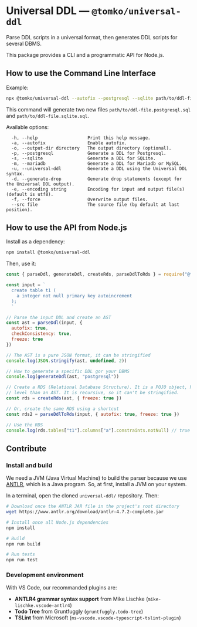 # Universal DDL — `@tomko/universal-ddl`

Parse DDL scripts in a universal format, then generates DDL scripts for several DBMS.

This package provides a CLI and a programmatic API for Node.js.

## How to use the Command Line Interface

Example:

```sh
npx @tomko/universal-ddl --autofix --postgresql --sqlite path/to/ddl-file.sql
```

This command will generate two new files `path/to/ddl-file.postgresql.sql` and `path/to/ddl-file.sqlite.sql`.

Available options:

```
  -h, --help                   Print this help message.
  -a, --autofix                Enable autofix.
  -o, --output-dir directory   The output directory (optional).
  -p, --postgresql             Generate a DDL for Postgresql.
  -s, --sqlite                 Generate a DDL for SQLite.
  -m, --mariadb                Generate a DDL for Mariadb or MySQL.
  -u, --universal-ddl          Generate a DDL using the Universal DDL syntax.
  -d, --generate-drop          Generate drop statements (except for the Universal DDL output).
  -e, --encoding string        Encoding for input and output file(s) (default is utf8).
  -f, --force                  Overwrite output files.
  --src file                   The source file (by default at last position).
```

## How to use the API from Node.js

Install as a dependency:

```sh
npm install @tomko/universal-ddl
```

Then, use it:

```js
const { parseDdl, generateDdl, createRds, parseDdlToRds } = require("@tomko/universal-ddl")

const input = `
  create table t1 (
    a integer not null primary key autoincrement
  );
  `

// Parse the input DDL and create an AST
const ast = parseDdl(input, {
  autofix: true,
  checkConsistency: true,
  freeze: true
})

// The AST is a pure JSON format, it can be stringified
console.log(JSON.stringify(ast, undefined, 2))

// How to generate a specific DDL gor your DBMS
console.log(generateDdl(ast, "postgresql"))

// Create a RDS (Relational Database Structure). It is a POJO object, higher
// level than an AST. It is recursive, so it can't be stringified.
const rds = createRds(ast, { freeze: true })

// Or, create the same RDS using a shortcut
const rds2 = parseDdlToRds(input, { autofix: true, freeze: true })

// Use the RDS
console.log(rds.tables["t1"].columns["a"].constraints.notNull) // true
```

## Contribute

### Install and build

We need a JVM (Java Virtual Machine) to build the parser because we use [ANTLR](https://www.antlr.org/), which is a Java program. So, at first, install a JVM on your system.

In a terminal, open the cloned `universal-ddl/` repository. Then:

```sh
# Download once the ANTLR JAR file in the project's root directory
wget https://www.antlr.org/download/antlr-4.7.2-complete.jar

# Install once all Node.js dependencies
npm install

# Build
npm run build

# Run tests
npm run test
```

### Development environment

With VS Code, our recommanded plugins are:

- **ANTLR4 grammar syntax support** from Mike Lischke (`mike-lischke.vscode-antlr4`)
- **Todo Tree** from Gruntfuggly (`gruntfuggly.todo-tree`)
- **TSLint** from Microsoft (`ms-vscode.vscode-typescript-tslint-plugin`)
